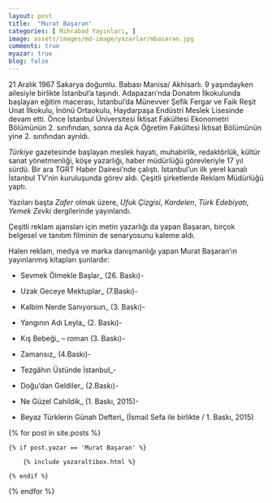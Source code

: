 ```yaml
---
layout: post
title:  "Murat Başaran"
categories: [ Mihrabad Yayınları, ]
image: assets/images/md-image/yazarlar/mbasaran.jpg
comments: true
myazar: true
blog: false
---
```


21 Aralık 1967 Sakarya doğumlu. Babası Manisa/ Akhisarlı. 9 yaşındayken ailesiyle birlikte İstanbul’a taşındı. Adapazarı’nda Donatım İlkokulunda başlayan eğitim macerası, İstanbul’da Münevver Şefik Fergar ve Faik Reşit Unat İlkokulu, İnönü Ortaokulu, Haydarpaşa Endüstri Meslek Lisesinde devam etti. Önce İstanbul Üniversitesi İktisat Fakültesi Ekonometri Bölümünün 2. sınıfından, sonra da Açık Öğretim Fakültesi İktisat Bölümünün yine 2. sınıfından ayrıldı.

_Türkiye_  gazetesinde başlayan meslek hayatı, muhabirlik, redaktörlük, kültür sanat yönetmenliği, köşe yazarlığı, haber müdürlüğü görevleriyle 17 yıl sürdü. Bir ara TGRT Haber Dairesi’nde çalıştı. İstanbul’un ilk yerel kanalı İstanbul TV’nin kuruluşunda görev aldı. Çeşitli şirketlerde Reklam Müdürlüğü yaptı.

Yazıları başta  _Zafer_  olmak üzere,  _Ufuk Çizgisi_,  _Kardelen_,  _Türk Edebiyatı_,  _Yemek Zevki_  dergilerinde yayınlandı.

Çeşitli reklam ajansları için metin yazarlığı da yapan Başaran, birçok belgesel ve tanıtım filminin de senaryosunu kaleme aldı.

Halen reklam, medya ve marka danışmanlığı yapan Murat Başaran’ın yayınlanmış kitapları şunlardır:

- Sevmek Ölmekle Başlar_  (26. Baskı)- 

- Uzak Geceye Mektuplar_  (7.Baskı)- 

- Kalbim Nerde Sanıyorsun_  (3. Baskı)- 

- Yangının Adı Leyla_ (2. Baskı)- 

- Kış Bebeği_  – roman (3. Baskı)- 

- Zamansız_  (4.Baskı)- 

- Tezgâhın Üstünde İstanbul_- 

- Doğu’dan Geldiler_  (2.Baskı)- 

- Ne Güzel Cahildik_ (1. Baskı, 2015)- 

- Beyaz Türklerin Günah Defteri_ (İsmail Sefa ile birlikte / 1. Baskı, 2015)

<div class="row">

{% for post in site.posts %}

    {% if post.yazar == 'Murat Başaran' %}

        {% include yazaraltibox.html %}

    {% endif %}

{% endfor %}
</div>